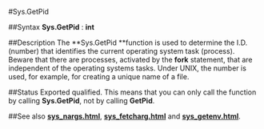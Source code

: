 
#Sys.GetPid

##Syntax
**Sys.GetPid** : **int**

##Description
The **Sys.GetPid **function is used to determine the I.D. (number) that identifies the current operating system task (process). Beware that there are processes, activated by the **fork** statement, that are independent of the operating systems tasks.
Under UNIX, the number is used, for example, for creating a unique name of a file. 

##Status
Exported qualified.
This means that you can only call the function by calling **Sys.GetPid**, not by calling **GetPid**.

##See also
**[sys_nargs.html](Sys.Nargs)**, **[sys_fetcharg.html](Sys.FetchArg)** and **[sys_getenv.html](Sys.GetEnv)**.
